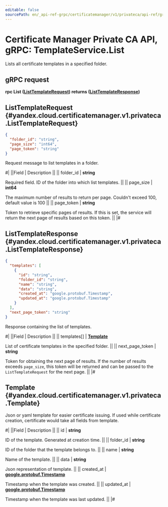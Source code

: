 ```yaml
---
editable: false
sourcePath: en/_api-ref-grpc/certificatemanager/v1/privateca/api-ref/grpc/Template/list.md
---
```


# Certificate Manager Private CA API, gRPC: TemplateService.List

Lists all certificate templates in a specified folder.

## gRPC request

**rpc List ([ListTemplateRequest](#yandex.cloud.certificatemanager.v1.privateca.ListTemplateRequest)) returns ([ListTemplateResponse](#yandex.cloud.certificatemanager.v1.privateca.ListTemplateResponse))**

## ListTemplateRequest {#yandex.cloud.certificatemanager.v1.privateca.ListTemplateRequest}

```json
{
  "folder_id": "string",
  "page_size": "int64",
  "page_token": "string"
}
```

Request message to list templates in a folder.

#|
||Field | Description ||
|| folder_id | **string**

Required field. ID of the folder into which list templates. ||
|| page_size | **int64**

The maximum number of results to return per page. Couldn't exceed 100, default value is 100 ||
|| page_token | **string**

Token to retrieve specific pages of results.
If this is set, the service will return the next page of results based on this token. ||
|#

## ListTemplateResponse {#yandex.cloud.certificatemanager.v1.privateca.ListTemplateResponse}

```json
{
  "templates": [
    {
      "id": "string",
      "folder_id": "string",
      "name": "string",
      "data": "string",
      "created_at": "google.protobuf.Timestamp",
      "updated_at": "google.protobuf.Timestamp"
    }
  ],
  "next_page_token": "string"
}
```

Response containing the list of templates.

#|
||Field | Description ||
|| templates[] | **[Template](#yandex.cloud.certificatemanager.v1.privateca.Template)**

List of certificate templates in the specified folder. ||
|| next_page_token | **string**

Token for obtaining the next page of results.
If the number of results exceeds `page_size`, this token will be returned and can be passed to
the `ListTemplateRequest` for the next page. ||
|#

## Template {#yandex.cloud.certificatemanager.v1.privateca.Template}

Json or yaml template for easier certificate issuing. If used while certificate creation, certificate would take all fields from template.

#|
||Field | Description ||
|| id | **string**

ID of the template. Generated at creation time. ||
|| folder_id | **string**

ID of the folder that the template belongs to. ||
|| name | **string**

Name of the template. ||
|| data | **string**

Json representation of template. ||
|| created_at | **[google.protobuf.Timestamp](https://developers.google.com/protocol-buffers/docs/reference/google.protobuf#timestamp)**

Timestamp when the template was created. ||
|| updated_at | **[google.protobuf.Timestamp](https://developers.google.com/protocol-buffers/docs/reference/google.protobuf#timestamp)**

Timestamp when the template was last updated. ||
|#